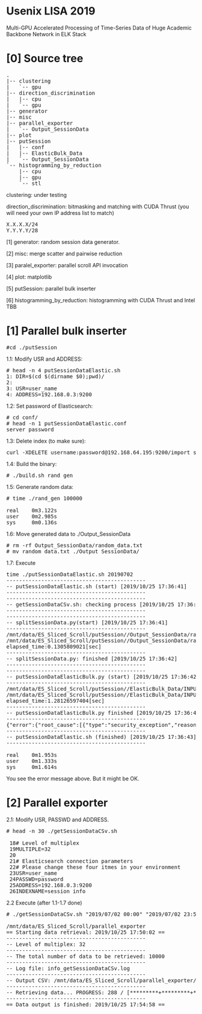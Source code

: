 # Usenix LISA 2019
Multi-GPU Accelerated Processing of Time-Series Data of Huge Academic Backbone Network in ELK Stack

# [0] Source tree

<pre>
.
|-- clustering
|   `-- gpu
|-- direction_discrimination
|   |-- cpu
|   `-- gpu
|-- generator
|-- misc
|-- parallel_exporter
|   `-- Output_SessionData
|-- plot
|-- putSession
|   |-- conf
|   |-- ElasticBulk_Data
|   `-- Output_SessionData
`-- histogramming_by_reduction
    |-- cpu
    |-- gpu
    `-- stl
</pre>

clustering: under testing

direction_discrimination: bitmasking and matching with CUDA Thrust (you will need your own IP address list to match)
<pre>
X.X.X.X/24
Y.Y.Y.Y/28
</pre>

[1] generator: random session data generator.

[2] misc: merge scatter and pairwise reduction

[3] paralel_exporter: parallel scroll API invocation

[4] plot: matplotlib

[5] putSession: parallel bulk inserter

[6] histogramming_by_reduction: histogramming with CUDA Thrust and Intel TBB

# [1] Parallel bulk inserter

<pre>
#cd ./putSession
</pre>

1.1: Modify USR and ADDRESS:
<pre>
# head -n 4 putSessionDataElastic.sh
1: DIR=$(cd $(dirname $0);pwd)/
2: 
3: USR=user_name
4: ADDRESS=192.168.0.3:9200
</pre>

1.2: Set password of Elasticsearch:
<pre>
# cd conf/
# head -n 1 putSessionDataElastic.conf
server_password
</pre>

1.3: Delete index (to make sure):
<pre>
curl -XDELETE username:password@192.168.64.195:9200/import_sessionlog_20190702
</pre>

1.4: Build the binary:
<pre>
# ./build.sh rand_gen
</pre>

1.5: Generate random data:
<pre>
# time ./rand_gen 100000

real    0m3.122s
user    0m2.985s
sys     0m0.136s
</pre>

1.6: Move generated data to ./Output_SessionData
<pre>
# rm -rf Output_SessionData/random_data.txt
# mv random_data.txt ./Output_SessionData/
</pre>

1.7: Execute
<pre>
time ./putSessionDataElastic.sh 20190702                                                                            
--------------------------------------------
-- putSessionDataElastic.sh (start) [2019/10/25 17:36:41]
--------------------------------------------
--------------------------------------------
-- getSessionDataCSv.sh: checking process [2019/10/25 17:36:41]
--------------------------------------------
--------------------------------------------
-- splitSessionData.py(start) [2019/10/25 17:36:41]
--------------------------------------------
/mnt/data/ES_Sliced_Scroll/putSession//Output_SessionData/random_data.txt Split Start. (2019-10-25 17:36:41) (PID = 152900)
/mnt/data/ES_Sliced_Scroll/putSession//Output_SessionData/random_data.txt Split End. (2019-10-25 17:36:41) (PID = 152900)
elapsed_time:0.1305809021[sec]
--------------------------------------------
-- splitSessionData.py: finished [2019/10/25 17:36:42]
--------------------------------------------
--------------------------------------------
-- putSessionDataElasticBulk.py (start) [2019/10/25 17:36:42]
--------------------------------------------
/mnt/data/ES_Sliced_Scroll/putSession//ElasticBulk_Data/INPUT_152900_20191025173641_982501 Bulk Start. (2019-10-25 17:36:42) (PID = 153070)
/mnt/data/ES_Sliced_Scroll/putSession//ElasticBulk_Data/INPUT_152900_20191025173641_982501 Bulk End. (2019-10-25 17:36:43) (PID = 153070)
elapsed_time:1.28126597404[sec]
--------------------------------------------
-- putSessionDataElasticBulk.py finished [2019/10/25 17:36:43]
--------------------------------------------
{"error":{"root_cause":[{"type":"security_exception","reason":"failed to authenticate user [elastic]","header":{"WWW-Authenticate":"Basic realm=\"security\" charset=\"UTF-8\""}}],"type":"security_exception","reason":"failed to authenticate user [elastic]","header":{"WWW-Authenticate":"Basic realm=\"security\" charset=\"UTF-8\""}},"status":401}
--------------------------------------------
-- putSessionDataElastic.sh (finished) [2019/10/25 17:36:43]
--------------------------------------------

real    0m1.953s
user    0m1.333s
sys     0m1.614s
</pre>

You see the error message above. But it might be OK.

# [2] Parallel exporter

2.1: Modify USR, PASSWD and ADDRESS.

<pre>
# head -n 30 ./getSessionDataCSv.sh

 18# Level of multiplex
 19MULTIPLE=32
 20
 21# Elasticsearch connection parameters
 22# Please change these four itmes in your environment
 23USR=user_name
 24PASSWD=password
 25ADDRESS=192.168.0.3:9200
 26INDEXNAME=session_info
</pre>

2.2 Execute (after 1.1-1.7 done)
<pre>
# ./getSessionDataCSv.sh "2019/07/02 00:00" "2019/07/02 23:59"

/mnt/data/ES_Sliced_Scroll/parallel_exporter
== Starting data retrieval: 2019/10/25 17:50:02 ==
--------------------------------------------
-- Level of multiplex: 32
--------------------------------------------
-- The total number of data to be retrieved: 10000
--------------------------------------------
-- Log file: info_getSessionDataCSv.log
--------------------------------------------
-- Output CSV: /mnt/data/ES_Sliced_Scroll/parallel_exporter/Output_SessionData/OUTPUT_20190702_0000-20190702_2359_32.csv
--------------------------------------------
-- Retrieving data... PROGRESS: 288 / [*********+*********+*********+*********+*********+*********+*********+*********+*********+*********+*********+*********+*********+*********+*********+*********+*********+*********+*********+*********+*********+*********+*********+*********+*********+*********+*********+*********+********]
--------------------------------------------
== Data output is finished: 2019/10/25 17:54:58 ==
</pre>
